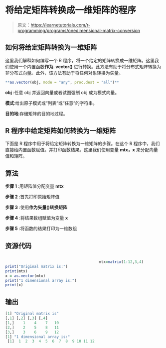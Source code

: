 # 将给定矩阵转换成一维矩阵的程序

> 原文：<https://learnetutorials.com/r-programming/programs/onedimensional-matrix-conversion>

## 如何将给定矩阵转换为一维矩阵

这里我们解释如何编写一个 R 程序，将一个给定的矩阵转换成一维矩阵。这里我们使用一个内置函数**作为. vector()** 进行转换。此方法有助于将分布式矩阵转换为非分布式向量。此外，该方法有助于将任何对象转换为矢量。

```r
**as.vector(obj, mode = "any", proc.dest = "all")** 

```

**obj** :任意 obj 并返回向量或者试图强制 obj 成为模式向量。

**模式**:给出原子模式或“列表”或“任意”的字符串。

**目的地**:存储矩阵的目的地过程。

## R 程序中给定矩阵如何转换为一维矩阵

下面是 R 程序中用于将给定矩阵转换为一维矩阵的步骤。在这个 R 程序中，我们直接给内置函数赋值。并打印函数结果。这里我们使用变量 **mtx，x** 来分配向量值和矩阵。

## 算法

**步骤 1** :用矩阵值分配变量 **mtx**

**步骤 2** :首先打印原始矩阵值

**步骤 3** :使用**作为矢量()转换矩阵**

**步骤 4** :将结果数组赋值为变量 **x**

**步骤 5** :将函数的结果打印为一维数组

## 资源代码

```r

                                          mtx=matrix(1:12,3,4)
print("Original matrix is:")
print(mtx)
x = as.vector(mtx)
print("1 dimensional array is:")
print(x) 

```

## 输出

```r
[1] "Original matrix is"
[,1] [,2] [,3] [,4]
[1,]    1    4    7   10
[2,]    2    5    8   11
[3,]    3    6    9   12
[1] "1 dimensional array is:"
 [1]  1  2  3  4  5  6  7  8  9 10 11 12 
```